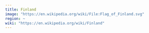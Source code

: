 ```yaml
---
title: Finland
image: "https://en.wikipedia.org/wiki/File:Flag_of_Finland.svg"
region: ~
wiki: "https://en.wikipedia.org/wiki/Finland"
---
```

